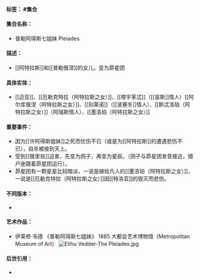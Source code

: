 #### 标签： #集合
#### 集合名称：
- 普勒阿得斯七姐妹 Pleiades
#### 描述：
- [[阿特拉斯]]和[[普勒俄涅]]的女儿，变为昴星团
#### 具体实体：
- [[迈亚]]、[[厄勒克特拉（阿特拉斯之女）]]、[[塔宇革忒]]（[[宙斯]]情人）[[阿尔库俄涅（阿特拉斯之女）]]、[[刻莱诺]]（[[波塞冬]]情人）、[[斯忒洛珀（阿特拉斯之女）]]（阿瑞斯情人）、[[墨洛珀（阿特拉斯之女）]]
#### 重要事件：
- 因为[[许阿得斯姐妹]]之死而忧伤不已（或是为[[阿特拉斯]]的遭遇悲伤不已），自杀被接到天上。
- 受到[[俄里翁]]迫害，先变为鸽子，再变为星辰。（鸽子与昴星团发音接近，猎户座跟着昴星团运行）。
- 昴星团有一颗星星比较暗淡，一说是嫁给凡人的[[墨洛珀（阿特拉斯之女）]]，一说是[[厄勒克特拉（阿特拉斯之女）]]因[[特洛亚]]的毁灭而悲伤。
#### 不同版本：
- 
#### 艺术作品：
- 伊莱修·韦德 《普勒阿得斯七姐妹》 1885 大都会艺术博物馆（Metropolitan Museum of Art）
![Elihu Vedder-The Pleiades.jpg](https://r2.hcplantern.top/2024/03/23/1711189655.jpg)
#### 后世引用：
- 